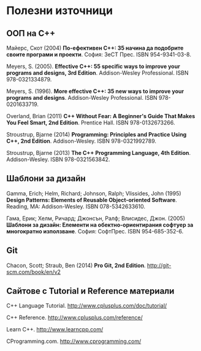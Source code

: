 Полезни източници
===================


ООП на C++
-------------

Майерс, Скот (2004) **По-ефективен C++: 35 начина да подобрите своите програми и проекти**. София: ЗеСТ Прес. ISBN 954-9341-03-8.

Meyers, S. (2005). **Effective C++: 55 specific ways to improve your programs and designs, 3rd Edition**. Addison-Wesley Professional. ISBN 978-0321334879.

Meyers, S. (1996). **More effective C++: 35 new ways to improve your programs and designs**. Addison-Wesley Professional. ISBN 978-0201633719.

Overland, Brian (2011) **C++ Without Fear: A Beginner's Guide That Makes You Feel Smart, 2nd Edition**. Prentice Hall. ISBN 978-0132673266.

Stroustrup, Bjarne (2014) **Programming: Principles and Practice Using C++, 2nd Edition**. Addison-Wesley. ISBN 978-0321992789.

Stroustrup, Bjarne (2013) **The C++ Programming Language, 4th Edition**. Addison-Wesley. ISBN 978-0321563842.



Шаблони за дизайн
-------------

Gamma, Erich; Helm, Richard; Johnson, Ralph; Vlissides, John (1995) **Design Patterns: Elements of Reusable Object-oriented Software**. Reading, MA: Addison-Wesley. ISBN 078-5342633610.

Гама, Ерик; Хелм, Ричард; Джонсън, Ралф; Влисидес, Джон. (2005) **Шаблони за дизайн: Елементи на обектно-ориентирания софтуер за многократно използване**. София: СофтПрес. ISBN 954-685-352-6.



Git
-------------

Chacon, Scott; Straub, Ben (2014) **Pro Git, 2nd Edition**. http://git-scm.com/book/en/v2



Сайтове с Tutorial и Reference материали
-------------

C++ Language Tutorial. http://www.cplusplus.com/doc/tutorial/

C++ Reference. http://www.cplusplus.com/reference/

Learn C++. http://www.learncpp.com/

CProgramming.com. http://www.cprogramming.com/

